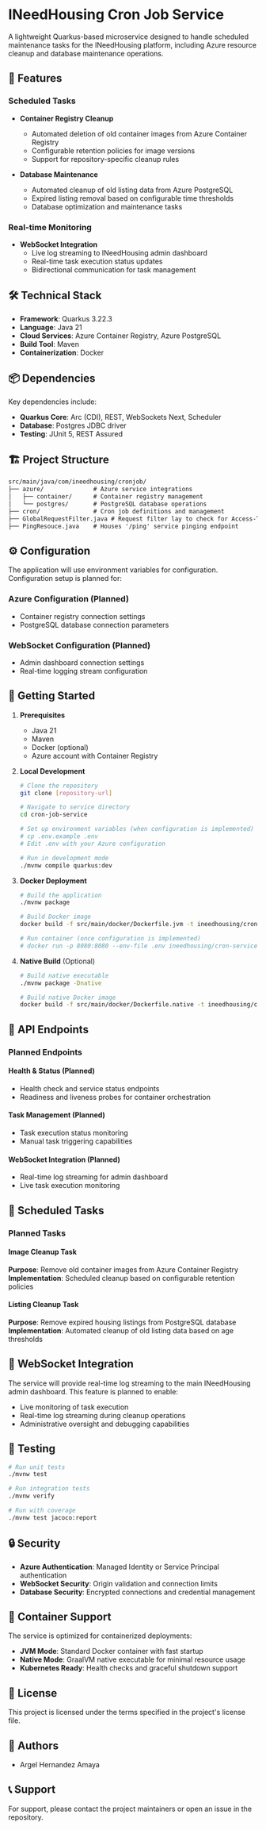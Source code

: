 # INeedHousing Cron Job Service

A lightweight Quarkus-based microservice designed to handle scheduled maintenance tasks for the INeedHousing platform, including Azure resource cleanup and database maintenance operations.

## 🚀 Features

### Scheduled Tasks

- **Container Registry Cleanup**
    - Automated deletion of old container images from Azure Container Registry
    - Configurable retention policies for image versions
    - Support for repository-specific cleanup rules

- **Database Maintenance**
    - Automated cleanup of old listing data from Azure PostgreSQL
    - Expired listing removal based on configurable time thresholds
    - Database optimization and maintenance tasks

### Real-time Monitoring

- **WebSocket Integration**
    - Live log streaming to INeedHousing admin dashboard
    - Real-time task execution status updates
    - Bidirectional communication for task management

## 🛠️ Technical Stack

- **Framework**: Quarkus 3.22.3
- **Language**: Java 21
- **Cloud Services**: Azure Container Registry, Azure PostgreSQL
- **Build Tool**: Maven
- **Containerization**: Docker

## 📦 Dependencies

Key dependencies include:

- **Quarkus Core**: Arc (CDI), REST, WebSockets Next, Scheduler
- **Database**: Postgres JDBC driver
- **Testing**: JUnit 5, REST Assured

## 🏗️ Project Structure

```txt
src/main/java/com/ineedhousing/cronjob/
├── azure/              # Azure service integrations
│   ├── container/      # Container registry management
│   └── postgres/       # PostgreSQL database operations
├── cron/               # Cron job definitions and management
├── GlobalRequestFilter.java # Request filter lay to check for Access-Token
├── PingResouce.java    # Houses '/ping' service pinging endpoint
```

## ⚙️ Configuration

The application will use environment variables for configuration. Configuration setup is planned for:

### Azure Configuration (Planned)
- Container registry connection settings
- PostgreSQL database connection parameters

### WebSocket Configuration (Planned)
- Admin dashboard connection settings
- Real-time logging stream configuration

## 🚀 Getting Started

1. **Prerequisites**
    - Java 21
    - Maven
    - Docker (optional)
    - Azure account with Container Registry

2. **Local Development**

   ```bash
   # Clone the repository
   git clone [repository-url]
   
   # Navigate to service directory
   cd cron-job-service
   
   # Set up environment variables (when configuration is implemented)
   # cp .env.example .env
   # Edit .env with your Azure configuration
   
   # Run in development mode
   ./mvnw compile quarkus:dev
   ```

3. **Docker Deployment**

   ```bash
   # Build the application
   ./mvnw package
   
   # Build Docker image
   docker build -f src/main/docker/Dockerfile.jvm -t ineedhousing/cron-service .
   
   # Run container (once configuration is implemented)
   # docker run -p 8080:8080 --env-file .env ineedhousing/cron-service
   ```

4. **Native Build** (Optional)

   ```bash
   # Build native executable
   ./mvnw package -Dnative
   
   # Build native Docker image
   docker build -f src/main/docker/Dockerfile.native -t ineedhousing/cron-service:native .
   ```

## 📝 API Endpoints

### Planned Endpoints

#### Health & Status (Planned)
- Health check and service status endpoints
- Readiness and liveness probes for container orchestration

#### Task Management (Planned)
- Task execution status monitoring
- Manual task triggering capabilities

#### WebSocket Integration (Planned)
- Real-time log streaming for admin dashboard
- Live task execution monitoring

## 🔄 Scheduled Tasks

### Planned Tasks

#### Image Cleanup Task
**Purpose**: Remove old container images from Azure Container Registry
**Implementation**: Scheduled cleanup based on configurable retention policies

#### Listing Cleanup Task
**Purpose**: Remove expired housing listings from PostgreSQL database
**Implementation**: Automated cleanup of old listing data based on age thresholds

## 🔌 WebSocket Integration

The service will provide real-time log streaming to the main INeedHousing admin dashboard. This feature is planned to enable:

- Live monitoring of task execution
- Real-time log streaming during cleanup operations
- Administrative oversight and debugging capabilities

## 🧪 Testing

```bash
# Run unit tests
./mvnw test

# Run integration tests
./mvnw verify

# Run with coverage
./mvnw test jacoco:report
```

## 🔒 Security

- **Azure Authentication**: Managed Identity or Service Principal authentication
- **WebSocket Security**: Origin validation and connection limits
- **Database Security**: Encrypted connections and credential management

## 🐳 Container Support

The service is optimized for containerized deployments:

- **JVM Mode**: Standard Docker container with fast startup
- **Native Mode**: GraalVM native executable for minimal resource usage
- **Kubernetes Ready**: Health checks and graceful shutdown support

## 📄 License

This project is licensed under the terms specified in the project's license file.

## 👥 Authors

- Argel Hernandez Amaya

## 📞 Support

For support, please contact the project maintainers or open an issue in the repository.
